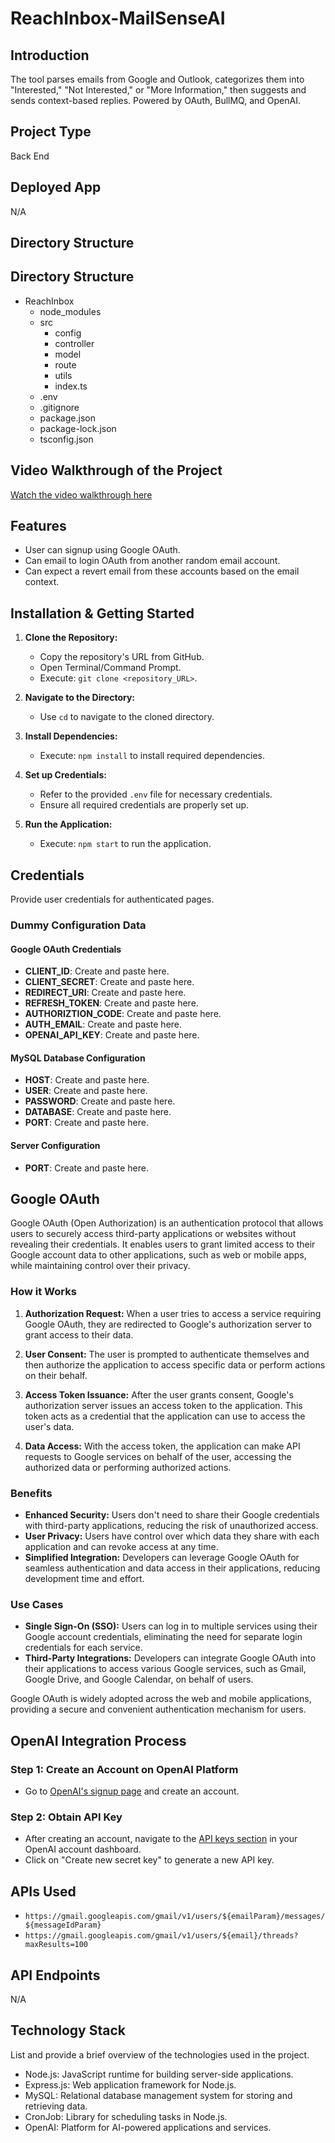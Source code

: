 # ReachInbox-MailSenseAI

## Introduction
The tool parses emails from Google and Outlook, categorizes them into "Interested," "Not Interested," or "More Information," then suggests and sends context-based replies. Powered by OAuth, BullMQ, and OpenAI.

## Project Type
Back End

## Deployed App
N/A

## Directory Structure



## Directory Structure
- ReachInbox
  - node_modules
  - src
    - config
    - controller
    - model
    - route
    - utils
    - index.ts
  - .env
  - .gitignore
  - package.json
  - package-lock.json
  - tsconfig.json





## Video Walkthrough of the Project
[Watch the video walkthrough here](https://www.loom.com/share/3418f4004b204913a88381fae0abea1f?sid=a348b45b-5d5e-49e6-bdd2-fd8627be7387)

## Features
- User can signup using Google OAuth.
- Can email to login OAuth from another random email account.
- Can expect a revert email from these accounts based on the email context.

## Installation & Getting Started
1. **Clone the Repository:**
   - Copy the repository's URL from GitHub.
   - Open Terminal/Command Prompt.
   - Execute: `git clone <repository_URL>`.
   
2. **Navigate to the Directory:**
   - Use `cd` to navigate to the cloned directory.

3. **Install Dependencies:**
   - Execute: `npm install` to install required dependencies.

4. **Set up Credentials:**
   - Refer to the provided `.env` file for necessary credentials.
   - Ensure all required credentials are properly set up.

5. **Run the Application:**
   - Execute: `npm start` to run the application.

## Credentials
Provide user credentials for authenticated pages.

### Dummy Configuration Data

#### Google OAuth Credentials
- **CLIENT_ID**: Create and paste here.
- **CLIENT_SECRET**: Create and paste here.
- **REDIRECT_URI**: Create and paste here.
- **REFRESH_TOKEN**: Create and paste here.
- **AUTHORIZTION_CODE**: Create and paste here.
- **AUTH_EMAIL**: Create and paste here.
- **OPENAI_API_KEY**: Create and paste here.

#### MySQL Database Configuration
- **HOST**: Create and paste here.
- **USER**: Create and paste here.
- **PASSWORD**: Create and paste here.
- **DATABASE**: Create and paste here.
- **PORT**: Create and paste here.

#### Server Configuration
- **PORT**: Create and paste here.

## Google OAuth
Google OAuth (Open Authorization) is an authentication protocol that allows users to securely access third-party applications or websites without revealing their credentials. It enables users to grant limited access to their Google account data to other applications, such as web or mobile apps, while maintaining control over their privacy.

### How it Works
1. **Authorization Request:**
   When a user tries to access a service requiring Google OAuth, they are redirected to Google's authorization server to grant access to their data.
   
2. **User Consent:**
   The user is prompted to authenticate themselves and then authorize the application to access specific data or perform actions on their behalf.
   
3. **Access Token Issuance:**
   After the user grants consent, Google's authorization server issues an access token to the application. This token acts as a credential that the application can use to access the user's data.
   
4. **Data Access:**
   With the access token, the application can make API requests to Google services on behalf of the user, accessing the authorized data or performing authorized actions.

### Benefits
- **Enhanced Security:** Users don't need to share their Google credentials with third-party applications, reducing the risk of unauthorized access.
- **User Privacy:** Users have control over which data they share with each application and can revoke access at any time.
- **Simplified Integration:** Developers can leverage Google OAuth for seamless authentication and data access in their applications, reducing development time and effort.

### Use Cases
- **Single Sign-On (SSO):** Users can log in to multiple services using their Google account credentials, eliminating the need for separate login credentials for each service.
- **Third-Party Integrations:** Developers can integrate Google OAuth into their applications to access various Google services, such as Gmail, Google Drive, and Google Calendar, on behalf of users.

Google OAuth is widely adopted across the web and mobile applications, providing a secure and convenient authentication mechanism for users.

## OpenAI Integration Process

### Step 1: Create an Account on OpenAI Platform
- Go to [OpenAI's signup page](https://platform.openai.com/signup) and create an account.

### Step 2: Obtain API Key
- After creating an account, navigate to the [API keys section](https://platform.openai.com/account/api-keys) in your OpenAI account dashboard.
- Click on "Create new secret key" to generate a new API key.

## APIs Used
- `https://gmail.googleapis.com/gmail/v1/users/${emailParam}/messages/${messageIdParam}`
- `https://gmail.googleapis.com/gmail/v1/users/${email}/threads?maxResults=100`

## API Endpoints
N/A

## Technology Stack
List and provide a brief overview of the technologies used in the project.

- Node.js: JavaScript runtime for building server-side applications.
- Express.js: Web application framework for Node.js.
- MySQL: Relational database management system for storing and retrieving data.
- CronJob: Library for scheduling tasks in Node.js.
- OpenAI: Platform for AI-powered applications and services.
